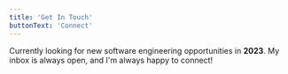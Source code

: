 ```yaml
---
title: 'Get In Touch'
buttonText: 'Connect'
---
```


Currently looking for new software engineering opportunities in **2023**. My inbox is always open, and I'm always happy to connect!
